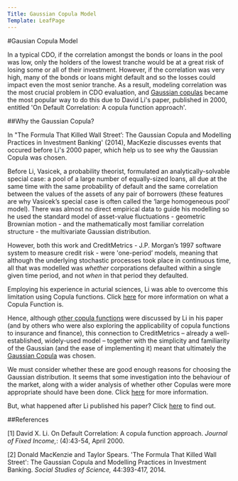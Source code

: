 ```yaml
---
Title: Gaussian Copula Model
Template: LeafPage
---
```


#Gausian Copula Model

In a typical CDO, if the correlation amongst the bonds or loans in the pool was low, only the holders of the lowest tranche would be at a great risk of losing some or all of their investment. 
However, if the correlation was very high, many of the bonds or loans might default and so the losses could impact even the most senior tranche. 
As a result, modeling correlation was the most crucial problem in CDO evaluation, and [Gaussian copulas](http://db716.user.srcf.net/eim/course/finance/cdos/2cdogaussian/page2/gaussiancopula) became the most popular way to do this due to David Li's paper, published in 2000, entitled 'On Default Correlation: A copula function approach'.

##Why the Gaussian Copula?

In "The Formula That Killed Wall Street’: The Gaussian Copula and Modelling Practices in Investment Banking' (2014), MacKezie discusses events that occured before Li's 2000 paper, which help us to see why the Gaussian Copula was chosen.

Before Li, Vasicek, a probability theorist, formulated an analytically-solvable special case: a pool of a large number of equally-sized loans, all due at the same time with the same probability of default and the same correlation between the values of the assets of any pair of borrowers (these features are why Vasicek’s special case is often called the ‘large homogeneous pool’ model). 
There was almost no direct empirical data to guide his modelling so he used the standard model of asset-value fluctuations - geometric Brownian motion - and the mathematically most familiar correlation structure - the multivariate Gaussian distribution.

However, both this work and CreditMetrics - J.P. Morgan’s 1997 software system to measure credit risk - were 'one-period’ models, meaning that although the underlying stochastic processes took place in continuous time, all that was modelled was *whether* corporations defaulted within a single given time period, and not *when* in that period they defaulted.

Employing his experience in acturial sciences, Li was able to overcome this limitation using Copula functions. Click [here](http://db716.user.srcf.net/eim/course/finance/cdos/2cdogaussian/page2/copula/copula) for more information on what a Copula Function is. 

Hence, although [other copula functions](http://db716.user.srcf.net/eim/course/finance/cdos/2cdogaussian/page2/othercopulas) were discussed by Li in his paper (and by others who were also exploring the applicability of copula functions to insurance and finance), this connection to CreditMetrics – already a well-established, widely-used model – together with the simplicity and familiarity of the Gaussian (and the ease of implementing it) meant that ultimately the [Gaussian Copula](http://db716.user.srcf.net/eim/course/finance/cdos/2cdogaussian/page2/gaussiancopula.md) was chosen.

We must consider whether these are good enough reasons for choosing the Gaussian distribution. 
It seems that some investigation into the behaviour of the market, along with a wider analysis of whether other Copulas were more appropriate should have been done. Click [here](http://db716.user.srcf.net/eim/course/finance/cdos/2cdogaussian/page2/modelappropriate) for more information. 

But, what happened after Li published his paper? Click [here](http://db716.user.srcf.net/eim/course/finance/cdos/2cdogaussian/page3) to find out. 

##References

[1] David X. Li. On Default Correlation: A copula function approach. *Journal of Fixed Income,*: (4):43-54, April 2000.

[2] Donald MacKenzie and Taylor Spears. 'The Formula That Killed Wall Street': The Gaussian Copula and Modelling Practices in Investment Banking. *Social Studies of Science,* 44:393-417, 2014.
